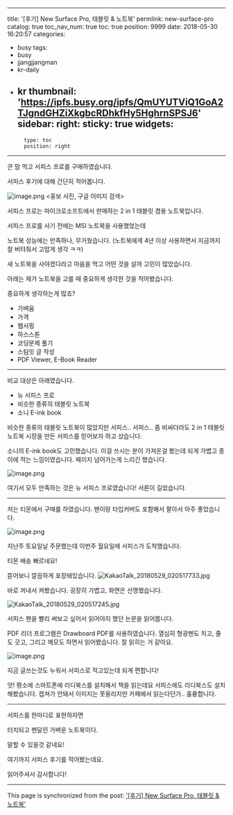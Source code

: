 
---
title: '[후기] New Surface Pro, 태블릿 & 노트북'
permlink: new-surface-pro
catalog: true
toc_nav_num: true
toc: true
position: 9999
date: 2018-05-30 16:20:57
categories:
- busy
tags:
- busy
- jjangjjangman
- kr-daily
- kr
thumbnail: 'https://ipfs.busy.org/ipfs/QmUYUTViQ1GoA2TJgndGHZiXkgbcRDhkfHy5HghrnSPSJ6'
sidebar:
    right:
        sticky: true
widgets:
    -
        type: toc
        position: right
---


큰 맘 먹고 서피스 프로를 구매하였습니다.

서피스 후기에 대해 간단히 적어봅니다.

![image.png](https://ipfs.busy.org/ipfs/QmUYUTViQ1GoA2TJgndGHZiXkgbcRDhkfHy5HghrnSPSJ6)
<홍보 사진, 구글 이미지 검색>

서피스 프로는 마이크로소프트에서 판매하는 2 in 1 태블릿 겸용 노트북입니다.

서피스 프로를 사기 전에는 MSI 노트북을 사용했었는데

노트북 성능에는 만족하나, 무거웠습니다.
(노트북에게 4년 이상 사용하면서 지금까지 잘 버텨줘서 고맙게 생각 ㅋㅋ)

새 노트북을 사야겠다라고 마음을 먹고
어떤 것을 살까 고민이 많았습니다.

아래는 제가 노트북을 고를 때 중요하게 생각한 것을 적어봤습니다.

중요하게 생각하는게 많죠?

* 가벼움
* 가격
* 웹서핑
* 하스스톤
* 코딩문제 풀기
* 스팀잇 글 작성
* PDF Viewer, E-Book Reader

---

비교 대상은 아래였습니다.

* 뉴 서피스 프로
* 비슷한 종류의 태블릿 노트북
* 소니 E-ink book

비슷한 종류의 태블릿 노트북이 많았지만
서피스.. 서피스..
좀 비싸더라도 2 in 1 태블릿 노트북 시장을 만든
서피스를 믿어보자 하고 샀습니다.

소니의 E-ink book도 고민했습니다.
이걸 쓰시는 분이 가져온걸 봤는데
되게 가볍고 종이에 적는 느낌이였습니다.
페이지 넘어가는게 느리긴 했습니다.

![image.png](https://ipfs.busy.org/ipfs/QmZRswynDm8TBvT9LxrtioZhM1hYcPNhVV4ykaefVWysFq)


여기서 모두 만족하는 것은 뉴 서피스 프로였습니다!
서론이 길었습니다.

---

저는 티몬에서 구매를 하였습니다.
펜이랑 타입커버도 포함해서 팔아서 아주 좋았습니다.

![image.png](https://ipfs.busy.org/ipfs/QmWS35wPHUcTPWAZ6cX1k2r8VZQuXswPCqvKyBhzyUfjnX)


지난주 토요일날 주문했는데 이번주 월요일에 서피스가 도착했습니다.

티몬 배송 빠르네요!

뜯어보니 깔끔하게 포장돼있습니다.
![KakaoTalk_20180529_020517733.jpg](https://ipfs.busy.org/ipfs/QmYmAuhgsFzE55EcRowL3xTSJyrpXN37x1WmabUJ9ixCwQ)


바로 꺼내서 켜봤습니다.
굉장히 가볍고, 화면은 선명했습니다.

![KakaoTalk_20180529_020517245.jpg](https://ipfs.busy.org/ipfs/QmcuMVvB5vdZMk9H2kx7MAZ8ob74ZptPDWjijxwbXRgiVH)

서피스 펜을 빨리 써보고 싶어서
읽어야지 했던 논문을 읽어봅니다.

PDF 리더 프로그램은 Drawboard PDF를 사용하였습니다.
열심히 형광펜도 치고, 줄도 긋고, 그리고 메모도 하면서 읽어봤습니다.
잘 읽히는 거 같아요.

![image.png](https://ipfs.busy.org/ipfs/QmY55HsQRCrvDtTmZzBXoVWjp51YaUmR7yZzCYZaX9CXbr)

지금 글쓰는것도 누워서 서피스로 적고있는데
되게 편합니다!

앗! 평소에 스마트폰에 리디북스를 설치해서 책을 읽는데요
서피스에도 리디북스도 설치해봤습니다.
캡쳐가 안돼서 이미지는 못올리지만 카페에서 읽는다던가..
훌륭합니다.

----

서피스를 한마디로 표현하자면

터치되고 펜달린 가벼운 노트북이다.

말할 수 있을것 같네요!

여기까지 서피스 후기를 적어봤는데요.

읽어주셔서 감사합니다!

- - -

This page is synchronized from the post: ['[후기] New Surface Pro, 태블릿 & 노트북'](https://steemit.com/@jacobyu/new-surface-pro)
